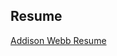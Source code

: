 ## Resume

[Addison Webb Resume](https://github.com/addisonwebb/addisonwebb/raw/refs/heads/main/Addison%20Webb%20Resume.pdf)
